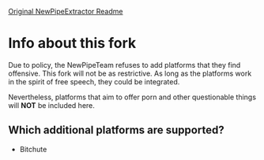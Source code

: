 [Original NewPipeExtractor Readme](../README.md)
# Info about this fork
Due to policy, the NewPipeTeam refuses to add platforms that they find offensive.
This fork will not be as restrictive. As long as the platforms work in the spirit
of free speech, they could be integrated.

Nevertheless, platforms that aim to offer porn and other questionable things will
__NOT__ be included here.

## Which additional platforms are supported?
- Bitchute
